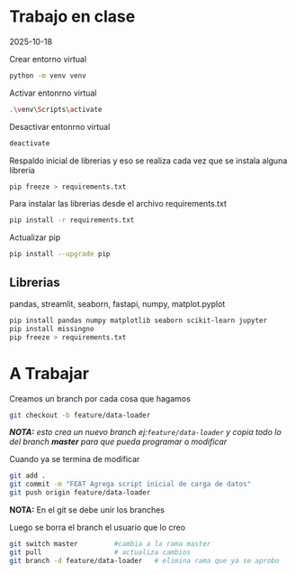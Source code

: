
# Trabajo en clase
2025-10-18

Crear entorno virtual
```bash
python -m venv venv
```
Activar entonrno virtual
```bash
.\venv\Scripts\activate
```
Desactivar entonrno virtual
```bash
deactivate
```
Respaldo inicial de librerias y eso se realiza cada vez que se instala alguna libreria
```bash
pip freeze > requirements.txt
```
Para instalar las librerias desde el archivo requirements.txt
```bash
pip install -r requirements.txt
```
Actualizar pip
```bash
pip install --upgrade pip
```
## Librerias  
pandas, streamlit, seaborn, fastapi, numpy, matplot.pyplot
```bash
pip install pandas numpy matplotlib seaborn scikit-learn jupyter
pip install missingno
pip freeze > requirements.txt
```
# A Trabajar
Creamos un branch por cada cosa que hagamos
```bash
git checkout -b feature/data-loader
```
***NOTA:** esto crea un nuevo branch ej:`feature/data-loader` y copia todo lo del branch **master** para que pueda programar o modificar* 

Cuando ya se termina de modificar
```bash
git add .
git commit -m "FEAT Agrega script inicial de carga de datos"
git push origin feature/data-loader 
```
**NOTA:** En el git se debe unir los branches

Luego se borra el branch el usuario que lo creo
```bash
git switch master         #cambia a la rama master
git pull                  # actualiza cambios
git branch -d feature/data-loader   # elimina rama que ya se aprobo
```

